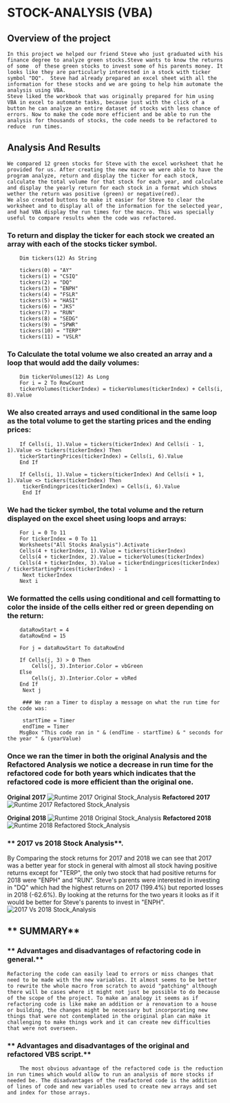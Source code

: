 #  STOCK-ANALYSIS (VBA)

##  Overview of the project
    In this project we helped our friend Steve who just graduated with his finance degree to analyze green stocks.Steve wants to know the returns of some  of these green stocks to invest some of his parents money. It looks like they are particularly interested in a stock with ticker symbol "DQ".  Steve had already prepared an excel sheet with all the information for these stocks and we are going to help him automate the analysis using VBA.  
    Steve liked the workbook that was originally prepared for him using VBA in excel to automate tasks, because just with the click of a button he can analyze an entire dataset of stocks with less chance of errors. Now to make the code more efficient and be able to run the analysis for thousands of stocks, the code needs to be refactored to reduce  run times.

## Analysis And Results
    We compared 12 green stocks for Steve with the excel worksheet that he provided for us. After creating the new macro we were able to have the program analyze, return and display the ticker for each stock, calculate the total volume for that stock for each year, and calculate and display the yearly return for each stock in a format which shows wether the return was positive (green) or negative(red).
    We also created buttons to make it easier for Steve to clear the worksheet and to display all of the information for the selected year, and had VBA display the run times for the macro. This was specially useful to compare results when the code was refactored.

### To return and display the ticker for each stock we created an array with each of the stocks ticker symbol.

        Dim tickers(12) As String
    
        tickers(0) = "AY"
        tickers(1) = "CSIQ"
        tickers(2) = "DQ"
        tickers(3) = "ENPH"
        tickers(4) = "FSLR"
        tickers(5) = "HASI"
        tickers(6) = "JKS"
        tickers(7) = "RUN"
        tickers(8) = "SEDG"
        tickers(9) = "SPWR"
        tickers(10) = "TERP"
        tickers(11) = "VSLR"

### To Calculate the total volume we also created an array and a loop that would add the daily volumes: 
       
        Dim tickerVolumes(12) As Long
        For i = 2 To RowCount
        tickerVolumes(tickerIndex) = tickerVolumes(tickerIndex) + Cells(i, 8).Value
        
### We also created arrays and used conditional in the same loop as the total volume to get the starting prices and the ending prices:
        
        If Cells(i, 1).Value = tickers(tickerIndex) And Cells(i - 1, 1).Value <> tickers(tickerIndex) Then    
        tickerStartingPrices(tickerIndex) = Cells(i, 6).Value  
        End If
        
        If Cells(i, 1).Value = tickers(tickerIndex) And Cells(i + 1, 1).Value <> tickers(tickerIndex) Then   
         tickerEndingprices(tickerIndex) = Cells(i, 6).Value 
         End If

### We had the ticker symbol, the total volume and the return displayed on the excel sheet using loops and arrays:
       
        For i = 0 To 11
        For tickerIndex = 0 To 11
        Worksheets("All Stocks Analysis").Activate
        Cells(4 + tickerIndex, 1).Value = tickers(tickerIndex)
        Cells(4 + tickerIndex, 2).Value = tickerVolumes(tickerIndex)
        Cells(4 + tickerIndex, 3).Value = tickerEndingprices(tickerIndex) / tickerStartingPrices(tickerIndex) - 1
         Next tickerIndex
        Next i

### We formatted the cells using conditional and cell formatting to color the inside of the cells either red or green depending on the return:

        dataRowStart = 4
        dataRowEnd = 15

        For j = dataRowStart To dataRowEnd
        
        If Cells(j, 3) > 0 Then
            Cells(j, 3).Interior.Color = vbGreen 
        Else
            Cells(j, 3).Interior.Color = vbRed
        End If
         Next j

         ### We ran a Timer to display a message on what the run time for the code was:

         startTime = Timer 
         endTime = Timer
        MsgBox "This code ran in " & (endTime - startTime) & " seconds for the year " & (yearValue)

### Once we ran the timer in both the original Analysis and the Refactored Analysis we notice a decrease in run time for the refactored code for both years which indicates that the refactored code is more efficient than the original one.

**Original 2017**
![Runtime 2017 Original Stock_Analysis](https://user-images.githubusercontent.com/104289098/168509649-538acbf6-7a0b-4f0f-909c-f4a9b1c55240.png)
**Refactored 2017**
![Runtime 2017 Refactored Stock_Analysis](https://user-images.githubusercontent.com/104289098/168509672-77fe7afa-e6a8-4d91-8d80-fc028363a196.png)

**Original 2018**
![Runtime 2018 Original Stock_Analysis](https://user-images.githubusercontent.com/104289098/168509684-dbd58af3-bb1e-4c61-93ab-8c277514178e.png)
**Refactored 2018**
![Runtime 2018 Refactored Stock_Analysis](https://user-images.githubusercontent.com/104289098/168509700-4a11ce88-6c28-4eaf-ab9c-494f89fe9bab.png)


       
### ** 2017 vs 2018 Stock Analysis**.

By Comparing the stock returns for 2017 and 2018 we can see that 2017 was a better year for stock in general with almost all stock having positive returns except for "TERP", the only two stock that had positive returns for 2018 were "ENPH" and "RUN". Steve's parents were interested in investing in "DQ" which had the highest returns on 2017 (199.4%) but reported losses in 2018 (-62.6%). By looking at the returns for the two years it looks as if it would be better for Steve's parents to invest in "ENPH".
 ![2017 Vs 2018 Stock_Analysis](https://user-images.githubusercontent.com/104289098/168509459-0705f848-7378-4ab6-b1a0-835450713c6e.png)
       
        

## ** SUMMARY**

### ** Advantages and disadvantages of refactoring code in general.**
    Refactoring the code can easily lead to errors or miss changes that need to be made with the new variables. It almost seems to be better to rewrite the whole macro from scratch to avoid "patching" although there will be cases where it might not just be possible to do because of the scope of the project. To make an analogy it seems as if refactoring code is like make an addition or a renovation to a house or building, the changes might be necessary but incorporating new things that were not contemplated in the original plan can make it challenging to make things work and it can create new difficulties that were not overseen.

  ### ** Advantages and disadvantages of the original and refactored VBS script.**
        The most obvious advantage of the refactored code is the reduction in run times which would allow to run an analysis of more stocks if needed be. The disadvantages of the reafactored code is the addition of lines of code and new variables used to create new arrays and set and index for those arrays. 

